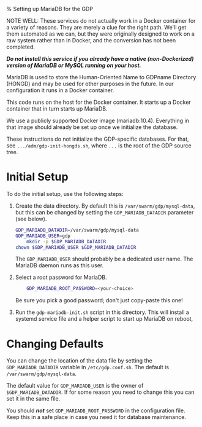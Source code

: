 % Setting up MariaDB for the GDP

NOTE WELL: These services do not actually work in a Docker container
for a variety of reasons.  They are merely a clue for the right path.
We'll get them automated as we can, but they were originally designed
to work on a raw system rather than in Docker, and the conversion has
not been completed.

___Do not install this service if you already have a native
(non-Dockerized) version of MariaDB or MySQL running on your host.___

MariaDB is used to store the Human-Oriented Name to GDPname Directory
(HONGD) and may be used for other purposes in the future.  In our
configuration it runs in a Docker container.

This code runs on the host for the Docker container.  It starts up a
Docker container that in turn starts up MariaDB.

We use a publicly supported Docker image (mariadb:10.4).  Everything in
that image should already be set up once we initialize the database.

These instructions do not initialize the GDP-specific databases.
For that, see `.../adm/gdp-init-hongds.sh`, where `...` is the root
of the GDP source tree.

# Initial Setup

To do the initial setup, use the following steps:

1.  Create the data directory.  By default this is
    `/var/swarm/gdp/mysql-data`, but this can be changed by setting
    the `GDP_MARIADB_DATADIR` parameter (see below).

    ```sh
	GDP_MARIADB_DATADIR=/var/swarm/gdp/mysql-data
	GDP_MARIADB_USER=gdp
    	mkdir -p $GDP_MARIADB_DATADIR
	chown $GDP_MARIADB_USER $GDP_MARIADB_DATADIR
    ```

    The `GDP_MARIADB_USER` should probably be a dedicated user name.
    The MariaDB daemon runs as this user.

2.  Select a root password for MariaDB.

    ```sh
    	GDP_MARIADB_ROOT_PASSWORD=<your-choice>
    ```

    Be sure you pick a good password; don't just copy-paste this one!

3.  Run the `gdp-mariadb-init.sh` script in this directory.  This will
    install a systemd service file and a helper script to start up
    MariaDB on reboot,

# Changing Defaults

You can change the location of the data file by setting the
`GDP_MARIADB_DATADIR` variable in `/etc/gdp.conf.sh`.  The default
is `/var/swarm/gdp/mysql-data`.

The default value for `GDP_MARIADB_USER` is the owner of
`$GDP_MARIADB_DATADIR`.  If for some reason you need to change
this you can set it in the same file.

You should ___not___ set `GDP_MARIADB_ROOT_PASSWORD` in the
configuration file.  Keep this in a safe place in case you need it
for database maintenance.

